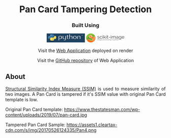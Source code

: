 <a name="readme-top"></a>

<div align="center">

# __Pan Card Tampering Detection__

### Built Using
  
[![Python][python-shield]][python-url]
[![ScikitImage][scikit-image-shield]][scikit-image-url]

Visit the <a href="https://pancard-tampering-detector.onrender.com">Web Application</a> deployed on render

Visit the <a href="https://github.com/Pranav-Nagpure/Pan-Card-Tampering-Detection">GitHub repository</a> of Web Application
</p>
</div>

## __About__
<p align="justify">
<a href="https://en.wikipedia.org/wiki/Structural_similarity#:~:text=The%20structural%20similarity%20index%20measure,the%20similarity%20between%20two%20images.">Structural Similarity Index Measure (SSIM)</a> is used to measure similarity of two images. A Pan Card is tampered if it's SSIM value with original Pan Card template is low.

Original Pan Card template: https://www.thestatesman.com/wp-content/uploads/2019/07/pan-card.jpg

Tampered Pan Card Sample: https://assets1.cleartax-cdn.com/s/img/20170526124335/Pan4.png

[python-shield]: https://raw.githubusercontent.com/Pranav-Nagpure/Support-Repository/master/images/python-shield.png "Python"
[python-url]: https://www.python.org

[scikit-image-shield]: https://raw.githubusercontent.com/Pranav-Nagpure/Support-Repository/master/images/scikit-image-shield.png "Scikit-Image"
[scikit-image-url]: https://scikit-image.org